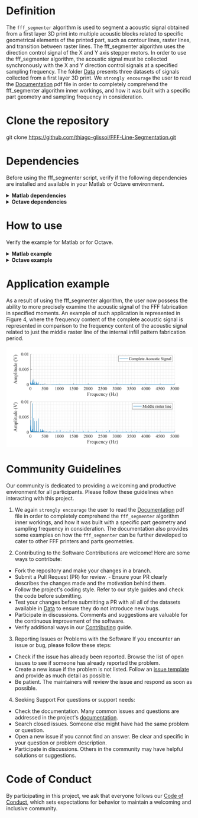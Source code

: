 # Definition
The `fff_segmenter` algorithm is used to segment a acoustic signal obtained from a first layer 3D print into multiple acoustic blocks related to specific geometrical elements of the printed part, such as contour lines, raster lines, and transition between raster lines. The fff_segmenter algorithm uses the direction control signal of the X and Y axis stepper motors. In order to use the fff_segmenter algorithm, the acoustic signal must be collected synchronously with the X and Y direction control signals at a specified sampling frequency. The folder [Data](Data/) presents three datasets of signals collected from a first layer 3D print. 
We `strongly encourage` the user to read the [Documentation](Documentation.pdf) pdf file in order to completely comprehend the fff_segmenter algorithm inner workings, and how it was built with a specific part geometry and sampling frequency in consideration.

# Clone the repository
git clone https://github.com/thiago-glissoi/FFF-Line-Segmentation.git

# Dependencies
Before using the fff_segmenter script, verify if the following dependencies are installed and available in your Matlab or Octave environment.

</details>
<details>
  <summary><strong>Matlab dependencies</strong></summary>

 -> [Signal Processing Toolbox](https://www.mathworks.com/products/signal.html)
  </details>

  </details>
<details>
  <summary><strong>Octave dependencies</strong></summary>

 -> [Signal Package](https://octave.sourceforge.io/signal/)

 -> [Control Package](https://octave.sourceforge.io/control/)
  </details>

# How to use
Verify the example for Matlab or for Octave.

</details>
<details>
  <summary><strong>Matlab example</strong></summary>

Make sure that the listed [Dependencies](#Dependencies) are installed and loaded into Matlab.

Run the `fff_segmenter` script by typing directly into the command window followed by the press of the Enter key on the keyboard, or by clicking in the run button of the Matlab text editor.

```Matlab
fff_segmenter
```
After running the fff_segmenter algorithm, the user will be presented with the graphical interface displayed below.

In the graphical interface:
- The user must use the `Select data` button to select the .mat file which contains the acoustic signal and the X and Y direction control signals.
- The user must insert the `Sampling frequency` of the signals in Hertz (Hz).
- The user must insert the name of the sensor signal that exists in the selected .mat file on the `Raw signal identification` field.
- The user must insert the name of the direction X axis signal that exists in the selected .mat file on the `DirX identification` field.
- The user must insert the name of the direction Y axis signal that exists in the selected .mat file on the `DirY identification` field.
- The user must select the `Segmentation mode` between `Points` and `Segments`. If the choice is not made, the default `Points` mode will be utilized.
- The user must select the `Unit` segmentation between `Number of samples` and `Seconds`. If the choice is not made, the default `Number of samples` mode will be utilized.
- The user may select additional `Outputs` that can be generated by the algorithm. The available outputs are `Obtain graphical visualization`, `Save graphical visualization if obtained`, and `Obtain automatic .mat files`. If none additional `Outputs` are selected, the `fff_segmenter` function output will only be the segmentation results to the current Matlab workspace.

About the additional outputs:
- The `Obtain graphical visualization` option will generate a figure with the segmentation results displayed on top of the `Sensor signal`.
- The `Save graphical visualization if obtained` option will save the generated figure in the `Segmentation results` folder.
- The `Obtain automatic .mat files` option will save the segmentation results in the `Segmentation results` folder in .mat format. The output data file name follows a definition that is based on the `Segmentation mode` choice, and the identification of the sensor signal in the dataset.

<img src="Example/Matlab%20Input%20GUI.png" alt="Figure 1 - Input interface" width="420">

For the purpose of this example, the `Select data` button will be used to load the `Test1.mat` file from the `Data` folder. The `Select data` button will open a file explorer window, where the user can navigate to the `Data` folder and select the `Test1.mat` file. The rest of the input fields will be filled with the values in regard to the `Test1.mat` dataset, with default values for the `Segmentation mode` and `Unit` segmentation options, and with all of the available outputs toggled to `Yes`.

<img src="Example/Matlab%20Input%20GUI%20filled.png" alt="Figure 2 - Input interface filled with values" width="420">


When the user toggle to `On` the `Run the segmentation` button, the graphical input interface will be closed and the fff_segmentation algorithm will run with the defined parameters. 

As a result of running the fff_segmentation algorithm with default parameters, two new files were generated in the ```Segmentation results``` folder, which was created in the Matlab's current path. The first, named `Points segmentation results Acoustic_signal`, holds the results of the segmentation in the `Points` segmentation choice, saved in table format. The output data file name follows a definition that is based on the `Segmentation mode` choice, in this case `Points`, and the identification of the sensor signal in the dataset, in this case `Acoustic_signal`.   
The figure below demonstrate the contents of the [Points segmentation results Acoustic_signal](<Segmentation results/Points segmentation results Acoustic_signal.mat>) in the Matlab workspace. 

<img src="Example/Matlab%20Segmentation%20index%20mode%20workspace.png" alt="Figure 3 - Points segmentation results in the workspace" width="420">

Opening each table in Matlab, it is possible to observe that the point segmentation mode generates three columns for each geometric feature, and two columns for the pattern's separation. In regard to the geometric features tables, the first column is the ```Duration``` of the feature fabrication, the second column is the first instant index, identified as ```StartPoint```, of the feature fabrication, and the third column is the ```EndPoint``` of the feature fabrication in the default number of samples mode.

![Figure 4 - Points segmentation results](Example/Matlab%20Segmentation%20index%20mode%20results.png)

The second file, named `Segmentation results Acoustic_signal`, is the automatically saved figure with the predetermined resolution and formatting. The image obtained for this example is represented in the figure below.

![Figure 5 - Saved figure](Example/Matlab%20Segmentation%20results%20'Test1'.png)

</details>

<details>
  <summary><strong>Octave example</strong></summary>

Make sure that the listed [Dependencies](#Dependencies) are installed and loaded into Octave.

Run the `fff_segmenter` script by typing directly into the command window followed by the press of the Enter on the keyboard, or by clicking in the run button of the Octave text editor.

```Octave
fff_segmenter
```
After running the fff_segmenter algorithm, a file explorer window will appear. 

- The user must select the .mat file which contains the acoustic signal and the X and Y direction control signals.

For the purpose of this example, the user can navigate to the `Data` folder and select the `Test1.mat` file.


<img src="Example/Octave%20file%20navigation.png" alt="Figure 6 - Octave file selection" width="420">

After selecting the data file, the user will be presented with the graphical interface displayed below. The filled values in the input fields are the default values for the `Segmentation mode` and `Unit` segmentation options, and with all of the available fields set to `N`.

In the graphical interface:

- The user must insert the name of the sensor signal that exists in the selected .mat file on the `Sensor signal identification` field.
- The user must insert the name of the direction X axis signal that exists in the selected .mat file on the `X-axis signal identification` field.
- The user must insert the name of the direction Y axis signal that exists in the selected .mat file on the `Y-axis signal identification` field.
- The user must insert the `Sampling frequency` of the signals in Hertz (Hz).
- The user must select the `Segmentation mode` between `Points` and `Segments`. If the choice is not made, the default `Points` mode will be utilized.
- The user must select the `Unit` segmentation between `Number of samples` and `Seconds`. If the choice is not made, the default `Number of samples` mode will be utilized.
- The user may select additional `Outputs` that can be generated by the algorithm. The available outputs are `Generate figure`, `Save figure`, and `Auto save files`. If none additional `Outputs` are selected, the `fff_segmenter` function output will only be the segmentation results to the current Octave workspace. 

About the additional outputs:
- The `Generate figure` option will generate a figure with the segmentation results displayed on top of the `Sensor signal`.
- The `Save figure` option will save the generated figure in the `Segmentation results` folder.
- The `Auto save files` option will save the segmentation results in the `Segmentation results` folder in .mat format. The output data file name follows a definition that is based on the `Segmentation mode` choice, and the identification of the sensor signal in the dataset.

<img src="Example/Octave%20input%20GUI.png" alt="Figure 7 - Octave Input GUI" width="420">


The user will fill the fields with the values in regard to the `Test1.mat` dataset, with default values for the `Segmentation mode` and `Unit` segmentation options, and with all of the available fields set to `Y`.


<img src="Example/Octave%20input%20GUI%20filled.png" alt="Figure 8 - Octave Input GUI filled" width="420">


When the the user press `Enter` on the keyboard, the graphical input interface will be closed and the fff_segmentation algorithm will run with the defined parameters. 

As a result of running the fff_segmentation algorithm with default parameters, two new files were generated in the ```Segmentation results``` folder, which was created in the Octave's current path. The first, named `Points segmentation results Acoustic_signal`, holds the results of the segmentation in the `Points` segmentation choice, saved in struct format. The output data file name follows a definition that is based on the `Segmentation mode` choice, in this case `Points`, and the identification of the sensor signal in the dataset, in this case `Acoustic_signal`.   
The figure below demonstrate the contents of the `Points segmentation results Acoustic_signal` in the Octave workspace. 


<img src="Example/Octave%20Segmentation%20index%20mode%20workspace.png" alt="Figure 9 - Points segmentation results in the workspace" width="420">


Opening each struct in Octave, it is possible to observe that the point segmentation mode generates three columns for each geometric feature, and two columns for the pattern's separation. In regard to the geometric features tables, the first column is the ```Duration``` of the feature fabrication, the second column is the first instant index, identified as ```StartPoint```, of the feature fabrication, and the third column is the ```EndPoint``` of the feature fabrication in the default number of samples mode.


![Figure 10 - Points segmentation results](Example/Octave%20Segmentation%20index%20mode%20results.png)


The second file, named `Segmentation results Acoustic_signal`, is the automatically saved figure with the predetermined resolution and formatting. The image obtained for this example is represented in the figure below.


![Figure 11 - Saved figure](Example/Octave%20Segmentation%20results%20'Test1'.png)



</details>


# Application example
As a result of using the fff_segmenter algorithm, the user now possess the ability to more precisely examine the acoustic signal of the FFF fabrication in specified moments. An example of such application is represented in Figure 4, where the frequency content of the complete acoustic signal is represented in comparison to the frequency content of the acoustic signal related to just the middle raster line of the internal infill pattern fabrication period. 

![Figure 12 - Application example](Example/Application%20example.tiff)


# Community Guidelines

Our community is dedicated to providing a welcoming and productive environment for all participants. Please follow these guidelines when interacting with this project.

1. We again `strongly encourage` the user to read the [Documentation](Documentation.pdf) pdf file in order to completely comprehend the `fff_segmenter` algorithm inner workings, and how it was built with a specific part geometry and sampling frequency in consideration. The documentation also provides some examples on how the `fff_segmenter` can be further developed to cater to other FFF printers and parts geometries.

2.  Contributing to the Software
Contributions are welcome! Here are some ways to contribute:

- Fork the repository and make your changes in a branch.
- Submit a Pull Request (PR) for review. - Ensure your PR clearly describes the changes made and the motivation behind them.
- Follow the project's coding style. Refer to our style guides and check the code before submitting.
- Test your changes before submitting a PR with all all of the datasets available in [Data](/Data/) to ensure they do not introduce new bugs.
- Participate in discussions. Comments and suggestions are valuable for the continuous improvement of the software.
- Verify additional ways in our [Contributing](.github/CONTRIBUTING.md) guide.

3. Reporting Issues or Problems with the Software
If you encounter an issue or bug, please follow these steps:

- Check if the issue has already been reported. Browse the list of open issues to see if someone has already reported the problem.
- Create a new issue if the problem is not listed. Follow an [issue template](.github/ISSUE_TEMPLATE) and provide as much detail as possible.
- Be patient. The maintainers will review the issue and respond as soon as possible.


4. Seeking Support
For questions or support needs:

- Check the documentation. Many common issues and questions are addressed in the project's [documentation](/Documentation.pdf).
- Search closed issues. Someone else might have had the same problem or question.
- Open a new issue if you cannot find an answer. Be clear and specific in your question or problem description.
- Participate in discussions. Others in the community may have helpful solutions or suggestions.

# Code of Conduct
By participating in this project, we ask that everyone follows our [Code of Conduct](.github/CODE_OF_CONDUCT.md), which sets expectations for behavior to maintain a welcoming and inclusive community.